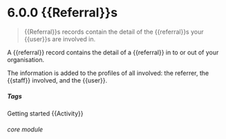 # 6.0.0 <i class="fa fa-redo-alt"></i> {{Referral}}s

> {{Referral}}s records contain the detail of the {{referral}}s your {{user}}s are involved in.



A {{referral}} record contains the detail of a {{referral}} in to or out of your organisation.  

The information is added to the profiles of all involved: the referrer, the {{staff}} involved, and the {{user}}.


##### Tags
Getting started
{{Activity}}

###### core module

